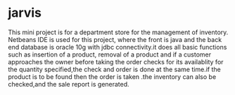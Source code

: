 # jarvis
This mini project is for a department store for the management of inventory.
Netbeans IDE is used for this project, where the front is java and the back end
database is oracle 10g with jdbc connectivity.it does all basic functions such as insertion of a product,
removal of a product and if a customer approaches the owner before taking the order
checks for its availablity for the quantity specified,the check and order is done
at the same time.if the product is to be found then the order is taken .the inventory
can also be checked,and the sale report is generated.
